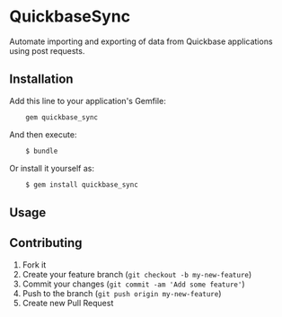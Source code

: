 # QuickbaseSync

Automate importing and exporting of data from Quickbase applications using post requests.

## Installation

Add this line to your application's Gemfile:

```ruby
    gem quickbase_sync
```

And then execute:

```ruby
    $ bundle
```

Or install it yourself as:

```ruby
    $ gem install quickbase_sync
```

## Usage



## Contributing

1. Fork it
2. Create your feature branch (`git checkout -b my-new-feature`)
3. Commit your changes (`git commit -am 'Add some feature'`)
4. Push to the branch (`git push origin my-new-feature`)
5. Create new Pull Request
